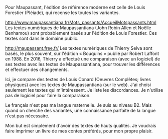 Pour Maupassant, l'édition de référence moderne est celle de Louis Forestier (Pléiade), qui recense les toutes les variantes.


http://www.maupassantiana.fr/Mots_passants/AccueilMotspassants.html 
Les textes numériques de Maupassantiana (John Robin Allen et Noëlle Benhamou) sont probablement basés sur l'édition de Louis Forestier.
Ces textes sont dans le domaine public.


http://maupassant.free.fr/
Les textes numériques de Thierry Selva sont basés, le plus souvent, sur l'édition « Bouquins » publié par Robert Laffont en 1988. 
En 2016, Thierry a effectué une comparaison (avec un logiciel) de ses textes avec les textes de Maupassantiana, 
pour trouver les différences et effectuer des changements.


Ici, je compare des textes de Louis Conard (Oeuvres Complètes; livres physiques) avec les textes de Maupassantiana (sur le web).
J'ai choisi seulement les textes qui m'intéressent.
Je liste les discordances. Je n'utilise pas de logiciel pour faire la comparaison.

Le français n'est pas ma langue maternelle. Je suis au niveau B2. 
Mais quand on cherche des variantes, une connaissance parfaite de la langue n'est pas nécessaire.

Mon but est simplement d'avoir des textes de hauts qualités.
Je voudrais faire imprimer un livre de mes contes préférés, pour mon propre plaisir.

